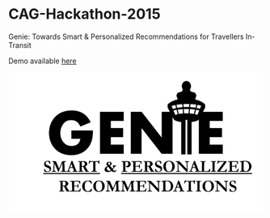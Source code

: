 # CAG-Hackathon-2015

Genie: Towards Smart & Personalized Recommendations for Travellers In-Transit

Demo available [here](https://tohweizhong.shinyapps.io/CAG-Hackathon-2015)

![alt tag](https://github.com/tohweizhong/CAG-Hackathon-2015/blob/master/images/logo3.png)
